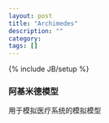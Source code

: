 ```yaml
---
layout: post
title: "Archimedes"
description: ""
category: 
tags: []
---
```

{% include JB/setup %}

<script type="text/javascript" src="http://cdn.mathjax.org/mathjax/latest/MathJax.js?config=TeX-AMS-MML_HTMLorMML"></script>

<script src="https://google-code-prettify.googlecode.com/svn/loader/run_prettify.js"></script>
<h3>阿基米德模型</h3>

用于模拟医疗系统的模拟模型
